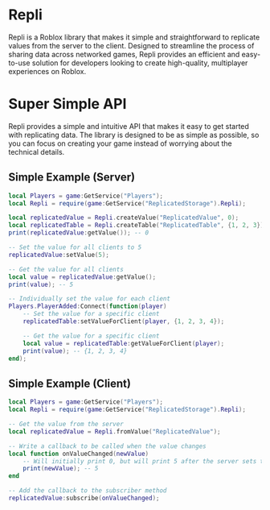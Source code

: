 # Repli
 
Repli is a Roblox library that makes it simple and straightforward to replicate values from the server to the client. Designed to streamline the process of sharing data across networked games, Repli provides an efficient and easy-to-use solution for developers looking to create high-quality, multiplayer experiences on Roblox.

# Super Simple API
Repli provides a simple and intuitive API that makes it easy to get started with replicating data. The library is designed to be as simple as possible, so you can focus on creating your game instead of worrying about the technical details.

## Simple Example (Server)
```lua
local Players = game:GetService("Players");
local Repli = require(game:GetService("ReplicatedStorage").Repli);

local replicatedValue = Repli.createValue("ReplicatedValue", 0);
local replicatedTable = Repli.createTable("ReplicatedTable", {1, 2, 3});
print(replicatedValue:getValue()); -- 0

-- Set the value for all clients to 5
replicatedValue:setValue(5);

-- Get the value for all clients
local value = replicatedValue:getValue();
print(value); -- 5

-- Individually set the value for each client
Players.PlayerAdded:Connect(function(player)
    -- Set the value for a specific client
    replicatedTable:setValueForClient(player, {1, 2, 3, 4});

    -- Get the value for a specific client
    local value = replicatedTable:getValueForClient(player);
    print(value); -- {1, 2, 3, 4}
end);
```

## Simple Example (Client)
```lua
local Players = game:GetService("Players");
local Repli = require(game:GetService("ReplicatedStorage").Repli);

-- Get the value from the server
local replicatedValue = Repli.fromValue("ReplicatedValue");

-- Write a callback to be called when the value changes
local function onValueChanged(newValue)
    -- Will initially print 0, but will print 5 after the server sets the value
    print(newValue); -- 5
end

-- Add the callback to the subscriber method
replicatedValue:subscribe(onValueChanged);
```
